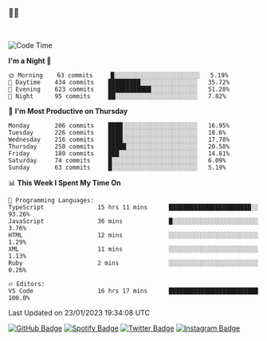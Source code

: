 ### 🤙🍺

<!-- <a href="https://github-readme-stats.vercel.app/api?username=hzak2xx&count_private=true&show_icons=true&theme=dracula">
  <img align="center" src="https://github-readme-stats.vercel.app/api?username=hzak2xx&count_private=true&show_icons=true&theme=dracula" />
</a>
</br> -->
</br>

<!--START_SECTION:waka-->
![Code Time](http://img.shields.io/badge/Code%20Time-2%2C130%20hrs%2054%20mins-blue)

**I'm a Night 🦉** 

```text
🌞 Morning    63 commits     █░░░░░░░░░░░░░░░░░░░░░░░░   5.19% 
🌆 Daytime    434 commits    █████████░░░░░░░░░░░░░░░░   35.72% 
🌃 Evening    623 commits    ████████████░░░░░░░░░░░░░   51.28% 
🌙 Night      95 commits     ██░░░░░░░░░░░░░░░░░░░░░░░   7.82%

```
📅 **I'm Most Productive on Thursday** 

```text
Monday       206 commits    ████░░░░░░░░░░░░░░░░░░░░░   16.95% 
Tuesday      226 commits    ████░░░░░░░░░░░░░░░░░░░░░   18.6% 
Wednesday    216 commits    ████░░░░░░░░░░░░░░░░░░░░░   17.78% 
Thursday     250 commits    █████░░░░░░░░░░░░░░░░░░░░   20.58% 
Friday       180 commits    ███░░░░░░░░░░░░░░░░░░░░░░   14.81% 
Saturday     74 commits     █░░░░░░░░░░░░░░░░░░░░░░░░   6.09% 
Sunday       63 commits     █░░░░░░░░░░░░░░░░░░░░░░░░   5.19%

```


📊 **This Week I Spent My Time On** 

```text
💬 Programming Languages: 
TypeScript               15 hrs 11 mins      ███████████████████████░░   93.26% 
JavaScript               36 mins             █░░░░░░░░░░░░░░░░░░░░░░░░   3.76% 
HTML                     12 mins             ░░░░░░░░░░░░░░░░░░░░░░░░░   1.29% 
XML                      11 mins             ░░░░░░░░░░░░░░░░░░░░░░░░░   1.13% 
Ruby                     2 mins              ░░░░░░░░░░░░░░░░░░░░░░░░░   0.26%

🔥 Editors: 
VS Code                  16 hrs 17 mins      █████████████████████████   100.0%

```


 Last Updated on 23/01/2023 19:34:08 UTC
<!--END_SECTION:waka-->

[![GitHub Badge](https://img.shields.io/badge/GitHub-100000?style=for-the-badge&logo=github&logoColor=white)](https://github.com/hzak2xx)
[![Spotify Badge](https://img.shields.io/badge/Spotify-1ED760?&style=for-the-badge&logo=spotify&logoColor=white)](https://open.spotify.com/user/uf90s6sbbh75a1mt44clkhkvf)
[![Twitter Badge](https://img.shields.io/badge/Twitter-1DA1F2?style=for-the-badge&logo=twitter&logoColor=white)](https://twitter.com/hzak2xx)
[![Instagram Badge](https://img.shields.io/badge/Instagram-E4405F?style=for-the-badge&logo=instagram&logoColor=white)](https://www.instagram.com/hzak2xx/)
